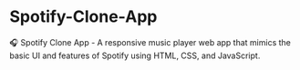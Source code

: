 # Spotify-Clone-App
🎧 Spotify Clone App - A responsive music player web app that mimics the basic UI and features of Spotify using HTML, CSS, and JavaScript.
